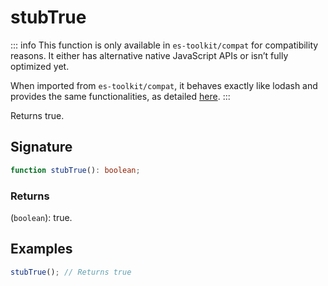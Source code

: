 # stubTrue

::: info
This function is only available in `es-toolkit/compat` for compatibility reasons. It either has alternative native JavaScript APIs or isn’t fully optimized yet.

When imported from `es-toolkit/compat`, it behaves exactly like lodash and provides the same functionalities, as detailed [here](../../../compatibility.md).
:::

Returns true.

## Signature

```typescript
function stubTrue(): boolean;
```

### Returns

(`boolean`): true.

## Examples

```typescript
stubTrue(); // Returns true
```
